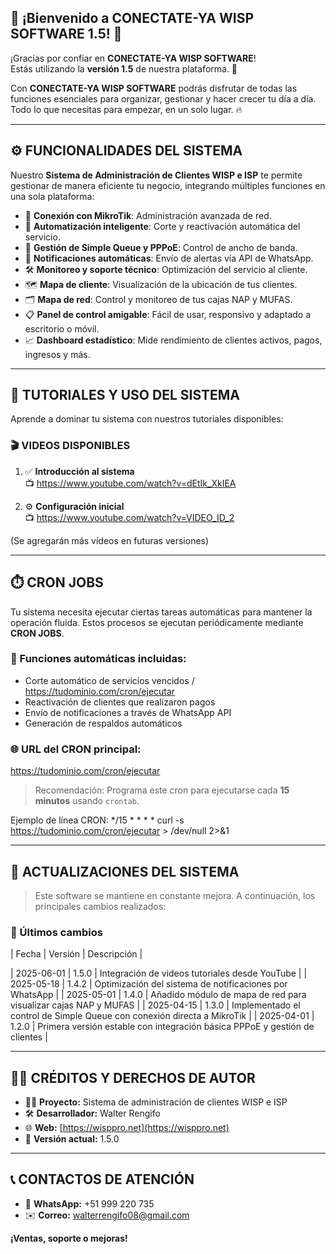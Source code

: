 ## 🎉 ¡Bienvenido a **CONECTATE-YA WISP SOFTWARE 1.5**! 🚀

¡Gracias por confiar en **CONECTATE-YA WISP SOFTWARE**!  
Estás utilizando la **versión 1.5** de nuestra plataforma. 🎯

Con **CONECTATE-YA WISP SOFTWARE** podrás disfrutar de todas las funciones esenciales para organizar, gestionar y hacer crecer tu día a día.  
Todo lo que necesitas para empezar, en un solo lugar. 🔥

---

## ⚙️ FUNCIONALIDADES DEL SISTEMA

Nuestro **Sistema de Administración de Clientes WISP e ISP** te permite gestionar de manera eficiente tu negocio, integrando múltiples funciones en una sola plataforma:

- 📡 **Conexión con MikroTik**: Administración avanzada de red.
- 🔄 **Automatización inteligente**: Corte y reactivación automática del servicio.
- 📶 **Gestión de Simple Queue y PPPoE**: Control de ancho de banda.
- 📲 **Notificaciones automáticas**: Envío de alertas vía API de WhatsApp.
- 🛠️ **Monitoreo y soporte técnico**: Optimización del servicio al cliente.
- 🗺️ **Mapa de cliente**: Visualización de la ubicación de tus clientes.
- 🗂️ **Mapa de red**: Control y monitoreo de tus cajas NAP y MUFAS.
- 📋 **Panel de control amigable**: Fácil de usar, responsivo y adaptado a escritorio o móvil.
- 📈 **Dashboard estadístico**: Mide rendimiento de clientes activos, pagos, ingresos y más.

---

## 🧪 TUTORIALES Y USO DEL SISTEMA

Aprende a dominar tu sistema con nuestros tutoriales disponibles:

### 🎬 VIDEOS DISPONIBLES

1. ✅ **Introducción al sistema**  
   📺 https://www.youtube.com/watch?v=dEtIk_XkIEA

2. ⚙️ **Configuración inicial**  
   📺 https://www.youtube.com/watch?v=VIDEO_ID_2

(Se agregarán más vídeos en futuras versiones)

---

## ⏱️ CRON JOBS

Tu sistema necesita ejecutar ciertas tareas automáticas para mantener la operación fluida. Estos procesos se ejecutan periódicamente mediante **CRON JOBS**.

### 🔁 Funciones automáticas incluidas:

- Corte automático de servicios vencidos  /  https://tudominio.com/cron/ejecutar
- Reactivación de clientes que realizaron pagos
- Envío de notificaciones a través de WhatsApp API
- Generación de respaldos automáticos

### 🌐 URL del CRON principal:

https://tudominio.com/cron/ejecutar

> Recomendación: Programa este cron para ejecutarse cada **15 minutos** usando `crontab`.

Ejemplo de línea CRON:
*/15 * * * * curl -s https://tudominio.com/cron/ejecutar > /dev/null 2>&1


---

## 📅 ACTUALIZACIONES DEL SISTEMA

> Este software se mantiene en constante mejora. A continuación, los principales cambios realizados:

### 📌 Últimos cambios

| Fecha       | Versión | Descripción                                                                 |

| 2025-06-01  | 1.5.0   | Integración de videos tutoriales desde YouTube                             |
| 2025-05-18  | 1.4.2   | Optimización del sistema de notificaciones por WhatsApp                    |
| 2025-05-01  | 1.4.0   | Añadido módulo de mapa de red para visualizar cajas NAP y MUFAS            |
| 2025-04-15  | 1.3.0   | Implementado el control de Simple Queue con conexión directa a MikroTik    |
| 2025-04-01  | 1.2.0   | Primera versión estable con integración básica PPPoE y gestión de clientes |

---

## 🧑‍💻 CRÉDITOS Y DERECHOS DE AUTOR

- 👨‍💻 **Proyecto:** Sistema de administración de clientes WISP e ISP  
- 🛠️ **Desarrollador:** Walter Rengifo  
- 🌐 **Web:** [https://wisppro.net](https://wisppro.net)  
- 🔢 **Versión actual:** 1.5.0

---

## 📞 CONTACTOS DE ATENCIÓN

- 📱 **WhatsApp:** +51 999 220 735  
- ✉️ **Correo:** walterrengifo08@gmail.com  

**¡Ventas, soporte o mejoras!**


